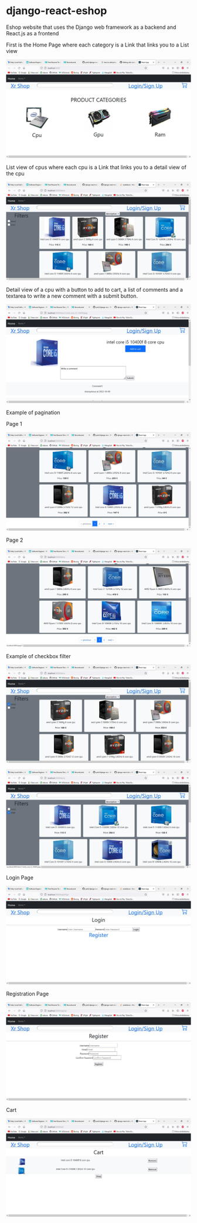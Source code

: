 # django-react-eshop
Eshop website that uses the Django web framework as a backend and React.js as a frontend

First is the Home Page where each category is a Link that links you to a List view

![alt text](images/menu.jpg?raw=true)

List view of cpus where each cpu is a Link that links you to a detail view of the cpu

![alt text](images/items.jpg?raw=true)

Detail view of a cpu with a button to add to cart, a list of comments and a textarea to write a new comment with a submit button.

![alt text](images/Item.jpg?raw=true)

Example of pagination

Page 1

![alt text](images/Pagination1.jpg?raw=true)

Page 2

![alt text](images/Pagination2.jpg?raw=true)

Example of checkbox filter

![alt text](images/Filters1.jpg?raw=true)

![alt text](images/Filters2.jpg?raw=true)

Login Page

![alt text](images/Login.jpg?raw=true)

Registration Page

![alt text](images/Register.jpg?raw=true)

Cart

![alt text](images/Cart.jpg?raw=true)
